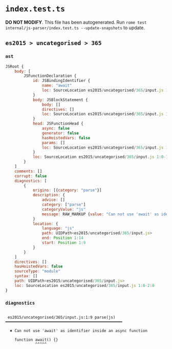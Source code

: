# `index.test.ts`

**DO NOT MODIFY**. This file has been autogenerated. Run `rome test internal/js-parser/index.test.ts --update-snapshots` to update.

## `es2015 > uncategorised > 365`

### `ast`

```javascript
JSRoot {
	body: [
		JSFunctionDeclaration {
			id: JSBindingIdentifier {
				name: "await"
				loc: SourceLocation es2015/uncategorised/365/input.js 1:9-1:14 (await)
			}
			body: JSBlockStatement {
				body: []
				directives: []
				loc: SourceLocation es2015/uncategorised/365/input.js 1:17-1:19
			}
			head: JSFunctionHead {
				async: false
				generator: false
				hasHoistedVars: false
				params: []
				loc: SourceLocation es2015/uncategorised/365/input.js 1:14-1:16
			}
			loc: SourceLocation es2015/uncategorised/365/input.js 1:0-1:19
		}
	]
	comments: []
	corrupt: false
	diagnostics: [
		{
			origins: [{category: "parse"}]
			description: {
				advice: []
				category: ["parse"]
				categoryValue: "js"
				message: RAW_MARKUP {value: "Can not use 'await' as identifier inside an async function"}
			}
			location: {
				language: "js"
				path: UIDPath<es2015/uncategorised/365/input.js>
				end: Position 1:14
				start: Position 1:9
			}
		}
	]
	directives: []
	hasHoistedVars: false
	sourceType: "module"
	syntax: []
	path: UIDPath<es2015/uncategorised/365/input.js>
	loc: SourceLocation es2015/uncategorised/365/input.js 1:0-2:0
}
```

### `diagnostics`

```

 es2015/uncategorised/365/input.js:1:9 parse(js) ━━━━━━━━━━━━━━━━━━━━━━━━━━━━━━━━━━━━━━━━━━━━━━━━━━━

  ✖ Can not use 'await' as identifier inside an async function

    function await() {}
             ^^^^^


```
